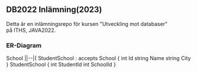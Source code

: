 ## DB2022 Inlämning(2023)

Detta är en inlämningsrepo för kursen "Utveckling mot databaser"   
på ITHS, JAVA2022.   
  
### ER-Diagram  
  
School ||--|{ StudentSchool : accepts
    School {
        int Id
        string Name
        string City
    }
    StudentSchool {
        int StudentId
        int SchoolId
    }